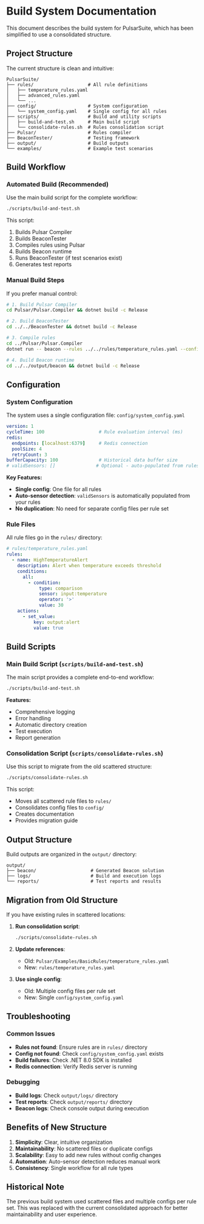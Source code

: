 # Build System Documentation

This document describes the build system for PulsarSuite, which has been simplified to use a consolidated structure.

## Project Structure

The current structure is clean and intuitive:

```
PulsarSuite/
├── rules/                    # All rule definitions
│   ├── temperature_rules.yaml
│   ├── advanced_rules.yaml
│   └── ...
├── config/                   # System configuration
│   └── system_config.yaml    # Single config for all rules
├── scripts/                  # Build and utility scripts
│   ├── build-and-test.sh     # Main build script
│   └── consolidate-rules.sh  # Rules consolidation script
├── Pulsar/                   # Rules compiler
├── BeaconTester/             # Testing framework
├── output/                   # Build outputs
└── examples/                 # Example test scenarios
```

## Build Workflow

### Automated Build (Recommended)

Use the main build script for the complete workflow:

```bash
./scripts/build-and-test.sh
```

This script:
1. Builds Pulsar Compiler
2. Builds BeaconTester
3. Compiles rules using Pulsar
4. Builds Beacon runtime
5. Runs BeaconTester (if test scenarios exist)
6. Generates test reports

### Manual Build Steps

If you prefer manual control:

```bash
# 1. Build Pulsar Compiler
cd Pulsar/Pulsar.Compiler && dotnet build -c Release

# 2. Build BeaconTester
cd ../../BeaconTester && dotnet build -c Release

# 3. Compile rules
cd ../Pulsar/Pulsar.Compiler
dotnet run -- beacon --rules ../../rules/temperature_rules.yaml --config ../../config/system_config.yaml --output ../../output/beacon

# 4. Build Beacon runtime
cd ../../output/beacon && dotnet build -c Release
```

## Configuration

### System Configuration

The system uses a single configuration file: `config/system_config.yaml`

```yaml
version: 1
cycleTime: 100                    # Rule evaluation interval (ms)
redis:
  endpoints: [localhost:6379]     # Redis connection
  poolSize: 4
  retryCount: 3
bufferCapacity: 100               # Historical data buffer size
# validSensors: []               # Optional - auto-populated from rules
```

**Key Features:**
- **Single config**: One file for all rules
- **Auto-sensor detection**: `validSensors` is automatically populated from your rules
- **No duplication**: No need for separate config files per rule set

### Rule Files

All rule files go in the `rules/` directory:

```yaml
# rules/temperature_rules.yaml
rules:
  - name: HighTemperatureAlert
    description: Alert when temperature exceeds threshold
    conditions:
      all:
        - condition:
            type: comparison
            sensor: input:temperature
            operator: '>'
            value: 30
    actions:
      - set_value:
          key: output:alert
          value: true
```

## Build Scripts

### Main Build Script (`scripts/build-and-test.sh`)

The main script provides a complete end-to-end workflow:

```bash
./scripts/build-and-test.sh
```

**Features:**
- Comprehensive logging
- Error handling
- Automatic directory creation
- Test execution
- Report generation

### Consolidation Script (`scripts/consolidate-rules.sh`)

Use this script to migrate from the old scattered structure:

```bash
./scripts/consolidate-rules.sh
```

This script:
- Moves all scattered rule files to `rules/`
- Consolidates config files to `config/`
- Creates documentation
- Provides migration guide

## Output Structure

Build outputs are organized in the `output/` directory:

```
output/
├── beacon/                    # Generated Beacon solution
├── logs/                      # Build and execution logs
└── reports/                   # Test reports and results
```

## Migration from Old Structure

If you have existing rules in scattered locations:

1. **Run consolidation script**:
   ```bash
   ./scripts/consolidate-rules.sh
   ```

2. **Update references**:
   - Old: `Pulsar/Examples/BasicRules/temperature_rules.yaml`
   - New: `rules/temperature_rules.yaml`

3. **Use single config**:
   - Old: Multiple config files per rule set
   - New: Single `config/system_config.yaml`

## Troubleshooting

### Common Issues

- **Rules not found**: Ensure rules are in `rules/` directory
- **Config not found**: Check `config/system_config.yaml` exists
- **Build failures**: Check .NET 8.0 SDK is installed
- **Redis connection**: Verify Redis server is running

### Debugging

- **Build logs**: Check `output/logs/` directory
- **Test reports**: Check `output/reports/` directory
- **Beacon logs**: Check console output during execution

## Benefits of New Structure

1. **Simplicity**: Clear, intuitive organization
2. **Maintainability**: No scattered files or duplicate configs
3. **Scalability**: Easy to add new rules without config changes
4. **Automation**: Auto-sensor detection reduces manual work
5. **Consistency**: Single workflow for all rule types

## Historical Note

The previous build system used scattered files and multiple configs per rule set. This was replaced with the current consolidated approach for better maintainability and user experience.
